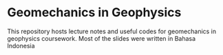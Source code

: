 # Geomechanics in Geophysics

This repository hosts lecture notes and useful codes for geomechanics in geophysics coursework. Most of the slides were written in Bahasa Indonesia
